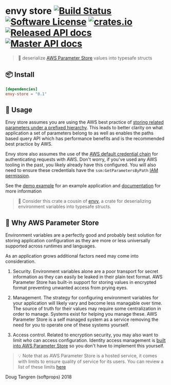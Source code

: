 # envy store [![Build Status](https://travis-ci.org/softprops/envy-store.svg?branch=master)](https://travis-ci.org/softprops/envy-store) [![Software License](https://img.shields.io/badge/license-MIT-brightgreen.svg)](LICENSE) [![crates.io](http://meritbadge.herokuapp.com/envy-store)](https://crates.io/crates/envy-store) [![Released API docs](https://docs.rs/envy-store/badge.svg)](http://docs.rs/envy-store) [![Master API docs](https://img.shields.io/badge/docs-master-green.svg)](https://softprops.github.io/envy-store)

> 🏪 deserialize [AWS Parameter Store](https://docs.aws.amazon.com/systems-manager/latest/userguide/systems-manager-paramstore.html) values into typesafe structs

## 📦 Install

```toml
[dependencies]
envy-store = "0.1"
```

## 🤸 Usage

Envy store assumes you are using the AWS best practice of [storing related parameters under
a prefixed hierarchy](https://aws.amazon.com/blogs/mt/organize-parameters-by-hierarchy-tags-or-amazon-cloudwatch-events-with-amazon-ec2-systems-manager-parameter-store/).
This leads to better clarity on what application a set of parameters belong to as well as enables
the paths based query API which has performance benefits and is the recommended best practice by AWS.

Envy store also assumes the use of the [AWS default credential chain](https://docs.aws.amazon.com/cli/latest/userguide/cli-chap-getting-started.html) for authenticating requests
with AWS. Don't worry, if you've used any AWS tooling in the past, you likely already have this configured. You will also need to ensure these credentials have the `ssm:GetParametersByPath` [IAM permission](https://docs.aws.amazon.com/systems-manager/latest/userguide/sysman-paramstore-access.html).

See the [demo example](examples/demo.rs) for an example application and [documentation](https://softprops.github.io/envy-store) for more information

> 👭 Consider this crate a cousin of [envy](https://github.com/softprops/envy), a crate for deserializing environment variables into typesafe structs.

## 🤔 Why AWS Parameter Store

Environment variables are a perfectly good and probably
best solution for storing application configuration as they are more or less
universally supported across runtimes and languages.

As an application grows additional factors need may come into consideration.

1) Security. Environment variables alone are a poor transport for secret information
as they can easily be leaked in their plain text format. AWS Parameter Store has
built-in support for storing values in encrypted format preventing unwanted access
from prying eyes.

2) Management. The strategy for configuring environment variables for your application
will likely vary and become less managable over time. The source of truth for their
values may require some centralization in order to manage. Systems exist for helping
you manage these. AWS Parameter Store is a self managed system as a service removing
the need for you to operate one of these systems yourself.

3) Access control. Related to encryption security, you may also want to limit _who_ can access
configuration. Identity access management is [built into AWS Parameter Store](https://docs.aws.amazon.com/systems-manager/latest/userguide/sysman-paramstore-access.html) so you don't have to implement this yourself.

> 💡 Note that as AWS Parameter Store is a hosted service, it comes with limits to ensure quality of service for its users. You can review a list of these limits [here](https://docs.aws.amazon.com/general/latest/gr/aws_service_limits.html#limits_ssm)

Doug Tangren (softprops) 2018